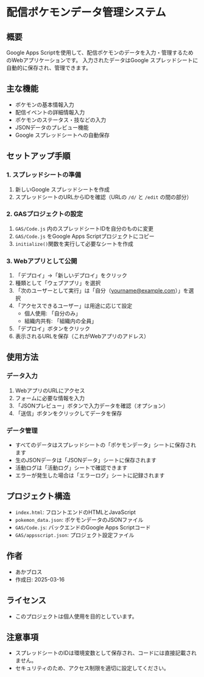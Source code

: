 # 配信ポケモンデータ管理システム

## 概要
Google Apps Scriptを使用して、配信ポケモンのデータを入力・管理するためのWebアプリケーションです。
入力されたデータはGoogle スプレッドシートに自動的に保存され、管理できます。

## 主な機能
- ポケモンの基本情報入力
- 配信イベントの詳細情報入力
- ポケモンのステータス・技などの入力
- JSONデータのプレビュー機能
- Google スプレッドシートへの自動保存

## セットアップ手順

### 1. スプレッドシートの準備
1. 新しいGoogle スプレッドシートを作成
2. スプレッドシートのURLからIDを確認（URLの `/d/` と `/edit` の間の部分）

### 2. GASプロジェクトの設定
1. `GAS/Code.js` 内のスプレッドシートIDを自分のものに変更
2. `GAS/Code.js` をGoogle Apps Scriptプロジェクトにコピー
3. `initialize()`関数を実行して必要なシートを作成

### 3. Webアプリとして公開
1. 「デプロイ」→「新しいデプロイ」をクリック
2. 種類として「ウェブアプリ」を選択
3. 「次のユーザーとして実行」は「自分（yourname@example.com）」を選択
4. 「アクセスできるユーザー」は用途に応じて設定
   - 個人使用: 「自分のみ」
   - 組織内共有: 「組織内の全員」
5. 「デプロイ」ボタンをクリック
6. 表示されるURLを保存（これがWebアプリのアドレス）

## 使用方法

### データ入力
1. WebアプリのURLにアクセス
2. フォームに必要な情報を入力
3. 「JSONプレビュー」ボタンで入力データを確認（オプション）
4. 「送信」ボタンをクリックしてデータを保存

### データ管理
- すべてのデータはスプレッドシートの「ポケモンデータ」シートに保存されます
- 生のJSONデータは「JSONデータ」シートに保存されます
- 活動ログは「活動ログ」シートで確認できます
- エラーが発生した場合は「エラーログ」シートに記録されます

## プロジェクト構造
- `index.html`: フロントエンドのHTMLとJavaScript
- `pokemon_data.json`: ポケモンデータのJSONファイル
- `GAS/Code.js`: バックエンドのGoogle Apps Scriptコード
- `GAS/appsscript.json`: プロジェクト設定ファイル

## 作者
- あかブロス
- 作成日: 2025-03-16

## ライセンス
- このプロジェクトは個人使用を目的としています。

## 注意事項
- スプレッドシートのIDは環境変数として保存され、コードには直接記載されません。
- セキュリティのため、アクセス制限を適切に設定してください。

